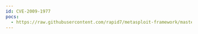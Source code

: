 ```yaml
---
id: CVE-2009-1977
pocs:
  - https://raw.githubusercontent.com/rapid7/metasploit-framework/master/modules/auxiliary/admin/oracle/osb_execqr2.rb
---
```


